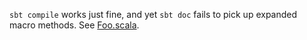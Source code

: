 `sbt compile` works just fine, and yet `sbt doc` fails to pick up expanded macro methods. See [Foo.scala](https://github.com/mhzajac/sbt-scaladoc-macro-test/blob/master/src/main/scala/Foo.scala).